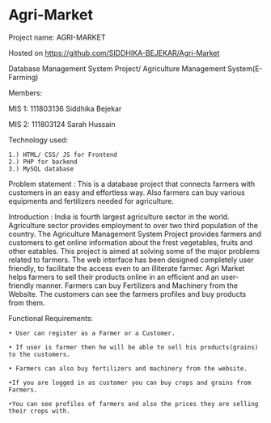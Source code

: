 # Agri-Market
Project name: AGRI-MARKET

Hosted on https://github.com/SIDDHIKA-BEJEKAR/Agri-Market

Database Management System Project/ Agriculture Management System(E-Farming)

Members:

MIS 1: 111803136 Siddhika Bejekar

MIS 2: 111803124 Sarah Hussain 

Technology used:

    1.) HTML/ CSS/ JS for Frontend
    2.) PHP for backend
    3.) MySQL database

Problem statement  : 
	This is a database project that connects farmers with customers in an easy and effortless way. Also farmers can buy various equipments and fertilizers needed for agriculture.

Introduction :
	India is fourth largest agriculture sector in the world. Agriculture sector provides employment to over two third population of the country. The Agriculture Management System Project provides farmers and customers to get online information about the frest vegetables, fruits and other eatables. This project is aimed at solving some of the major problems related to farmers. The web interface has been designed completely user friendly, to facilitate the access even to an illiterate farmer. Agri Market helps farmers to sell their products online in an efficient and an user-friendly manner. Farmers can buy Fertilizers and Machinery from the Website. The customers can see the farmers profiles and buy products from them.

Functional Requirements: 

    • User can register as a Farmer or a Customer.
    
    • If user is farmer then he will be able to sell his products(grains) to the customers.
    
    • Farmers can also buy fertilizers and machinery from the website.
    
    •If you are logged in as customer you can buy crops and grains from Farmers.
    
    •You can see profiles of farmers and also the prices they are selling their crops with.     
 
